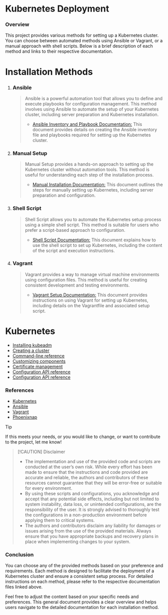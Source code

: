 # Kubernetes Deployment
### Overview
This project provides various methods for setting up a Kubernetes cluster. You can choose between automated methods using Ansible or Vagrant, or a manual approach with shell scripts. Below is a brief description of each method and links to their respective documentation.

# Installation Methods
1. ### Ansible
   > Ansible is a powerful automation tool that allows you to define and execute playbooks for configuration management. This method involves using Ansible to automate the setup of your Kubernetes cluster, including server preparation and Kubernetes installation. 
   > - [Ansible Inventory and Playbook Documentation:](https://github.com/vahidaghazadeh/kubernetes-deployment/tree/main/ansible) This document provides details on creating the Ansible inventory file and playbooks required for setting up the Kubernetes cluster.
2. ### Manual Setup
   > Manual Setup provides a hands-on approach to setting up the Kubernetes cluster without automation tools. This method is useful for understanding each step of the installation process.
   > - [Manual Installation Documentation:](https://github.com/vahidaghazadeh/kubernetes-deployment/tree/main/manual) This document outlines the steps for manually setting up Kubernetes, including server preparation and configuration.
3. ### Shell Script
   > Shell Script allows you to automate the Kubernetes setup process using a simple shell script. This method is suitable for users who prefer a script-based approach to configuration. 
   > - [Shell Script Documentation:](https://github.com/vahidaghazadeh/kubernetes-deployment/tree/main/shell-script) This document explains how to use the shell script to set up Kubernetes, including the content of the script and execution instructions.
4. ### Vagrant
   > Vagrant provides a way to manage virtual machine environments using configuration files. This method is useful for creating consistent development and testing environments. 
   > - [Vagrant Setup Documentation:](https://github.com/vahidaghazadeh/kubernetes-deployment/tree/main/vargant) This document provides instructions on using Vagrant for setting up Kubernetes, including details on the Vagrantfile and associated setup script.

# Kubernetes
- [Installing kubeadm](https://kubernetes.io/docs/setup/production-environment/tools/kubeadm/install-kubeadm/)
- [Creating a cluster](https://kubernetes.io/docs/setup/production-environment/tools/kubeadm/create-cluster-kubeadm/)
- [Command-line reference](https://kubernetes.io/docs/reference/setup-tools/kubeadm/kubeadm/)
- [Customizing components](https://kubernetes.io/docs/setup/production-environment/tools/kubeadm/control-plane-flags/)
- [Certificate management](https://kubernetes.io/docs/tasks/administer-cluster/kubeadm/kubeadm-certs/)
- [Configuration API reference](https://kubernetes.io/docs/reference/config-api/)
- [Configuration API reference](https://godoc.org/k8s.io/kubernetes/cmd/kubeadm/app/apis/kubeadm)

### References
- [Kubernetes](https://kubernetes.io)
- [Ansible](https://www.ansible.com)
- [Vagrant](https://www.vagrantup.com)
- [Phoenixnap](https://phoenixnap.com)


> [!TIP]
> If this meets your needs, or you would like to change, or want to contribute to the project, let me know!


> [!CAUTION] Disclaimer
> - The implementation and use of the provided code and scripts are conducted at the user’s own risk. While every effort has been made to ensure that the instructions and code provided are accurate and reliable, the authors and contributors of these resources cannot guarantee that they will be error-free or suitable for every environment.
> - By using these scripts and configurations, you acknowledge and accept that any potential side effects, including but not limited to system instability, data loss, or unintended configurations, are the responsibility of the user. It is strongly advised to thoroughly test the configurations in a non-production environment before applying them to critical systems.
> - The authors and contributors disclaim any liability for damages or issues arising from the use of the provided materials. Always ensure that you have appropriate backups and recovery plans in place when implementing changes to your system.

### Conclusion
You can choose any of the provided methods based on your preference and requirements. Each method is designed to facilitate the deployment of a Kubernetes cluster and ensure a consistent setup process. For detailed instructions on each method, please refer to the respective documentation files linked above.

Feel free to adjust the content based on your specific needs and preferences. This general document provides a clear overview and helps users navigate to the detailed documentation for each installation method.
